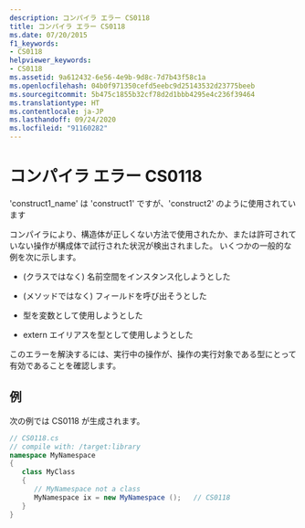 ```yaml
---
description: コンパイラ エラー CS0118
title: コンパイラ エラー CS0118
ms.date: 07/20/2015
f1_keywords:
- CS0118
helpviewer_keywords:
- CS0118
ms.assetid: 9a612432-6e56-4e9b-9d8c-7d7b43f58c1a
ms.openlocfilehash: 04b0f971350cefd5eebc9d25143532d23775beeb
ms.sourcegitcommit: 5b475c1855b32cf78d2d1bbb4295e4c236f39464
ms.translationtype: HT
ms.contentlocale: ja-JP
ms.lasthandoff: 09/24/2020
ms.locfileid: "91160282"
---
```

# <a name="compiler-error-cs0118"></a>コンパイラ エラー CS0118

'construct1_name' は 'construct1' ですが、'construct2' のように使用されています  
  
 コンパイラにより、構造体が正しくない方法で使用されたか、または許可されていない操作が構成体で試行された状況が検出されました。 いくつかの一般的な例を次に示します。  
  
- (クラスではなく) 名前空間をインスタンス化しようとした  
  
- (メソッドではなく) フィールドを呼び出そうとした  
  
- 型を変数として使用しようとした  
  
- extern エイリアスを型として使用しようとした  
  
 このエラーを解決するには、実行中の操作が、操作の実行対象である型にとって有効であることを確認します。  
  
## <a name="example"></a>例  

 次の例では CS0118 が生成されます。  
  
```csharp  
// CS0118.cs  
// compile with: /target:library  
namespace MyNamespace  
{  
   class MyClass  
   {  
      // MyNamespace not a class  
      MyNamespace ix = new MyNamespace ();   // CS0118  
   }  
}  
```
